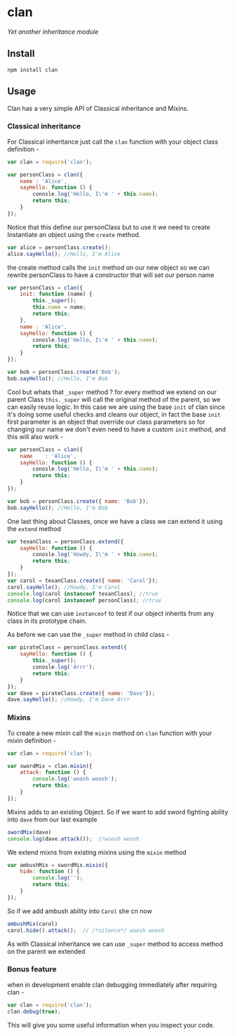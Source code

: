 # clan
_Yet another inheritance module_

## Install
```shell
npm install clan
```

## Usage
Clan has a very simple API of Classical inheritance and Mixins.

### Classical inheritance
For Classical inheritance just call the `clan` function with your object class definition -
```javascript
var clan = require('clan');

var personClass = clan({
    name : 'Alice',
    sayHello: function () {
        conosle.log('Hello, I\'m ' + this.name);
        return this;
    }
});
```

Notice that this define our personClass but to use it we need to create Instantiate an object using the `create` method.

```javascript
var alice = personClass.create();
alice.sayHello(); //Hello, I'm Alice
```

the create method calls the `init` method on our new object so we can rewrite personClass to have a constructor that will set our person name
```javascript
var personClass = clan({
    init: function (name) {
        this._super();
        this.name = name;
        return this;
    },
    name : 'Alice',
    sayHello: function () {
        conosle.log('Hello, I\'m ' + this.name);
        return this;
    }
});

var bob = personClass.create('Bob');
bob.sayHello(); //Hello, I'm Bob
```

Cool but whats that `_super` method ?
for every method we extend on our parent Class `this._super` will call the original method of the parent, so we can easily reuse logic.
In this case we are using the base `init` of clan since it's doing some useful checks and cleans our object, in fact the base `init` first parameter is an object that override our class parameters so for changing our name we don't even need to have a custom `init` method, and this will also work -

```javascript
var personClass = clan({
    name    : 'Alice',
    sayHello: function () {
        conosle.log('Hello, I\'m ' + this.name);
        return this;
    }
});

var bob = personClass.create({ name: 'Bob'});
bob.sayHello(); //Hello, I'm Bob
```

One last thing about Classes, once we have a class we can extend it using the `extend` method
```javascript
var texanClass = personClass.extend({
    sayHello: function () {
        conosle.log('Howdy, I\'m ' + this.name);
        return this;
    }
});
var carol = texanClass.create({ name: 'Carol'});
carol.sayHello(); //Howdy, I'm Carol
console.log(carol instanceof texanClass); //true
console.log(carol instanceof personClass); //true
```
Notice that we can use `instanceof`  to test if our object inherits from any class in its prototype chain.

As before we can use the `_super` method in child class -
```javascript
var pirateClass = personClass.extend({
    sayHello: function () {
        this._super();
        conosle.log('Arrr');
        return this;
    }
});
var dave = pirateClass.create({ name: 'Dave'});
dave.sayHello(); //Howdy, I'm Dave Arrr
```

### Mixins
To create a new mixin call the `mixin` method  on `clan` function with your mixin definition -
```javascript
var clan = require('clan');

var swordMix = clan.mixin({
    attack: function () {
        console.log('woosh woosh');
        return this;
    }
});
```

Mixins adds to an existing Object.
So if we want to add sword fighting ability into `dave` from our last example
```javascript
swordMix(dave)
console.log(dave.attack());  //woosh woosh
```

We extend mixns from existing mixins using the `mixin` method
```javascript
var ambushMix = swordMix.mixin({
    hide: function () {
        console.log('');
        return this;
    }
});
```

So if we add ambush ability into `Carol` she cn now
```javascript
ambushMix(carol)
carol.hide().attack();  // /*silence*/ woosh woosh
```

As with Classical inheritance we can use `_super` method to access method on the parent we extended

### Bonus feature
when in development enable clan debugging immediately after requiring clan -
```javascript
var clan = require('clan');
clan.debug(true);
```

This will give you some useful information when you inspect your code.


